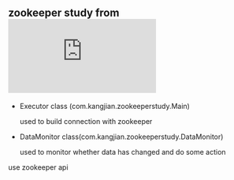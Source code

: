 ## zookeeper study from ![zookeeper web](http://zookeeper.apache.org/doc/current/javaExample.html)

* Executor class (com.kangjian.zookeeperstudy.Main)

  used to build connection with zookeeper
  
* DataMonitor class(com.kangjian.zookeeperstudy.DataMonitor)

  used to monitor whether data has changed and do some action

use zookeeper api
 
